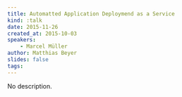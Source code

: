 ```yaml
---
title: Automatted Application Deploymend as a Service
kind: :talk
date: 2015-11-26
created_at: 2015-10-03
speakers:
    - Marcel Müller
author: Matthias Beyer
slides: false
tags:
---
```


No description.

